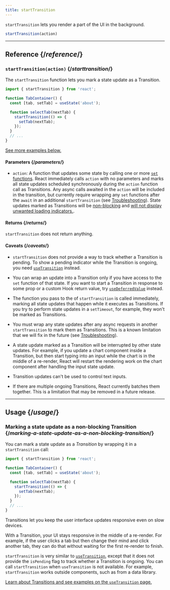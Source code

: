 ```yaml
---
title: startTransition
---
```


<Intro>

`startTransition` lets you render a part of the UI in the background.

```js
startTransition(action)
```

</Intro>

<InlineToc />

---

## Reference {/*reference*/}

### `startTransition(action)` {/*starttransition*/}

The `startTransition` function lets you mark a state update as a Transition.

```js {7,9}
import { startTransition } from 'react';

function TabContainer() {
  const [tab, setTab] = useState('about');

  function selectTab(nextTab) {
    startTransition(() => {
      setTab(nextTab);
    });
  }
  // ...
}
```

[See more examples below.](#usage)

#### Parameters {/*parameters*/}

* `action`: A function that updates some state by calling one or more [`set` functions](/reference/react/useState#setstate). React immediately calls `action` with no parameters and marks all state updates scheduled synchronously during the `action` function call as Transitions. Any async calls awaited in the `action` will be included in the transition, but currently require wrapping any `set` functions after the `await` in an additional `startTransition` (see [Troubleshooting](#react-doesnt-treat-my-state-update-after-await-as-a-transition)). State updates marked as Transitions will be [non-blocking](#marking-a-state-update-as-a-non-blocking-transition) and [will not display unwanted loading indicators.](#preventing-unwanted-loading-indicators).

#### Returns {/*returns*/}

`startTransition` does not return anything.

#### Caveats {/*caveats*/}

* `startTransition` does not provide a way to track whether a Transition is pending. To show a pending indicator while the Transition is ongoing, you need [`useTransition`](/reference/react/useTransition) instead.

* You can wrap an update into a Transition only if you have access to the `set` function of that state. If you want to start a Transition in response to some prop or a custom Hook return value, try [`useDeferredValue`](/reference/react/useDeferredValue) instead.

* The function you pass to the of `startTransition` is called immediately, marking all state updates that happen while it executes as Transitions. If you try to perform state updates in a `setTimeout`, for example, they won't be marked as Transitions.

* You must wrap any state updates after any async requests in another `startTransition` to mark them as Transitions. This is a known limitation that we will fix in the future (see [Troubleshooting](#react-doesnt-treat-my-state-update-after-await-as-a-transition)).

* A state update marked as a Transition will be interrupted by other state updates. For example, if you update a chart component inside a Transition, but then start typing into an input while the chart is in the middle of a re-render, React will restart the rendering work on the chart component after handling the input state update.

* Transition updates can't be used to control text inputs.

* If there are multiple ongoing Transitions, React currently batches them together. This is a limitation that may be removed in a future release.

---

## Usage {/*usage*/}

### Marking a state update as a non-blocking Transition {/*marking-a-state-update-as-a-non-blocking-transition*/}

You can mark a state update as a *Transition* by wrapping it in a `startTransition` call:

```js {7,9}
import { startTransition } from 'react';

function TabContainer() {
  const [tab, setTab] = useState('about');

  function selectTab(nextTab) {
    startTransition(() => {
      setTab(nextTab);
    });
  }
  // ...
}
```

Transitions let you keep the user interface updates responsive even on slow devices.

With a Transition, your UI stays responsive in the middle of a re-render. For example, if the user clicks a tab but then change their mind and click another tab, they can do that without waiting for the first re-render to finish.

<Note>

`startTransition` is very similar to [`useTransition`](/reference/react/useTransition), except that it does not provide the `isPending` flag to track whether a Transition is ongoing. You can call `startTransition` when `useTransition` is not available. For example, `startTransition` works outside components, such as from a data library.

[Learn about Transitions and see examples on the `useTransition` page.](/reference/react/useTransition)

</Note>

